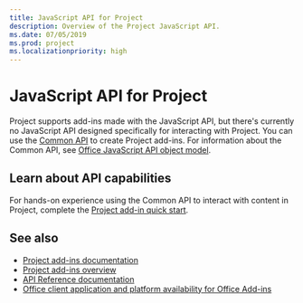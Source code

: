```yaml
---
title: JavaScript API for Project
description: Overview of the Project JavaScript API.
ms.date: 07/05/2019
ms.prod: project
ms.localizationpriority: high
---
```


# JavaScript API for Project

Project supports add-ins made with the JavaScript API, but there's currently no JavaScript API designed specifically for interacting with Project. You can use the [Common API](/javascript/api/office) to create Project add-ins. For information about the Common API, see [Office JavaScript API object model](../../develop/office-javascript-api-object-model.md). 

## Learn about API capabilities

For hands-on experience using the Common API to interact with content in Project, complete the [Project add-in quick start](../../quickstarts/project-quickstart.md). 

## See also

- [Project add-ins documentation](../../project/index.yml)
- [Project add-ins overview](../../project/project-add-ins.md)
- [API Reference documentation](../javascript-api-for-office.md)
- [Office client application and platform availability for Office Add-ins](../../overview/office-add-in-availability.md)